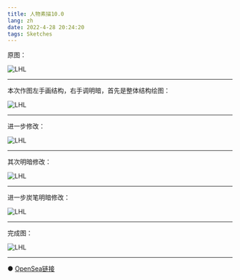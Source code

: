 ```yaml
---
title: 人物素描10.0
lang: zh
date: 2022-4-28 20:24:20
tags: Sketches
---
```


原图：

![LHL](/image/Sketches/sumiao10/LHL.jpg)

----------------------------------------  

本次作图左手画结构，右手调明暗，首先是整体结构绘图：

![LHL](/image/Sketches/sumiao10/LHL_1.jpg)

----------------------------------------  

进一步修改：

![LHL](/image/Sketches/sumiao10/LHL_2.jpg)

----------------------------------------  

其次明暗修改：

![LHL](/image/Sketches/sumiao10/LHL_3.jpg)

----------------------------------------  

进一步炭笔明暗修改：

![LHL](/image/Sketches/sumiao10/LHL_4.jpg)

----------------------------------------  

完成图：

![LHL](/image/Sketches/sumiao10/LHL_5.jpg)

----------------------------------------  

● [OpenSea链接](https://opensea.io/assets/ethereum/0x495f947276749ce646f68ac8c248420045cb7b5e/5538608732828411082250453030091092578936762873171210564831323254425162612737/ "The Girl With A Necklace")

<nft-card
contractAddress="0x495f947276749ce646f68ac8c248420045cb7b5e"
tokenId="5538608732828411082250453030091092578936762873171210564831323254425162612737">
</nft-card>
<script src="https://unpkg.com/embeddable-nfts/dist/nft-card.min.js"></script>
